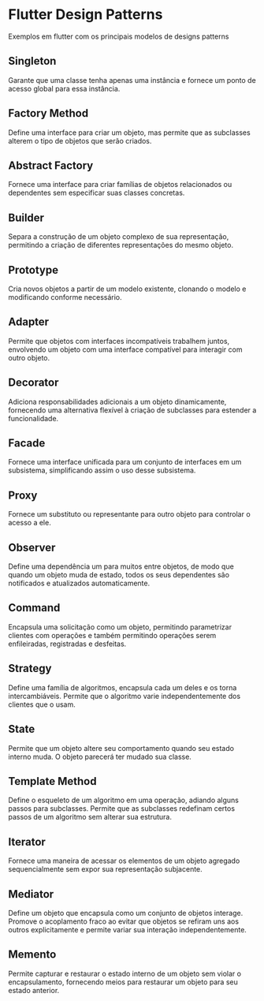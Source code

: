 # Flutter Design Patterns
 Exemplos em flutter com os principais modelos de designs patterns

## Singleton 
Garante que uma classe tenha apenas uma instância e fornece um ponto de acesso global para essa instância.

## Factory Method
Define uma interface para criar um objeto, mas permite que as subclasses alterem o tipo de objetos que serão criados.

## Abstract Factory
Fornece uma interface para criar famílias de objetos relacionados ou dependentes sem especificar suas classes concretas.

## Builder
Separa a construção de um objeto complexo de sua representação, permitindo a criação de diferentes representações do mesmo objeto.

## Prototype
Cria novos objetos a partir de um modelo existente, clonando o modelo e modificando conforme necessário.

## Adapter
Permite que objetos com interfaces incompatíveis trabalhem juntos, envolvendo um objeto com uma interface compatível para interagir com outro objeto.

## Decorator
Adiciona responsabilidades adicionais a um objeto dinamicamente, fornecendo uma alternativa flexível à criação de subclasses para estender a funcionalidade.

## Facade
Fornece uma interface unificada para um conjunto de interfaces em um subsistema, simplificando assim o uso desse subsistema.

## Proxy
Fornece um substituto ou representante para outro objeto para controlar o acesso a ele.

## Observer
Define uma dependência um para muitos entre objetos, de modo que quando um objeto muda de estado, todos os seus dependentes são notificados e atualizados automaticamente.

## Command
Encapsula uma solicitação como um objeto, permitindo parametrizar clientes com operações e também permitindo operações serem enfileiradas, registradas e desfeitas.

## Strategy
Define uma família de algoritmos, encapsula cada um deles e os torna intercambiáveis. Permite que o algoritmo varie independentemente dos clientes que o usam.

## State
Permite que um objeto altere seu comportamento quando seu estado interno muda. O objeto parecerá ter mudado sua classe.

## Template Method
Define o esqueleto de um algoritmo em uma operação, adiando alguns passos para subclasses. Permite que as subclasses redefinam certos passos de um algoritmo sem alterar sua estrutura.

## Iterator
Fornece uma maneira de acessar os elementos de um objeto agregado sequencialmente sem expor sua representação subjacente.

## Mediator
Define um objeto que encapsula como um conjunto de objetos interage. Promove o acoplamento fraco ao evitar que objetos se refiram uns aos outros explicitamente e permite variar sua interação independentemente.

## Memento
Permite capturar e restaurar o estado interno de um objeto sem violar o encapsulamento, fornecendo meios para restaurar um objeto para seu estado anterior.
